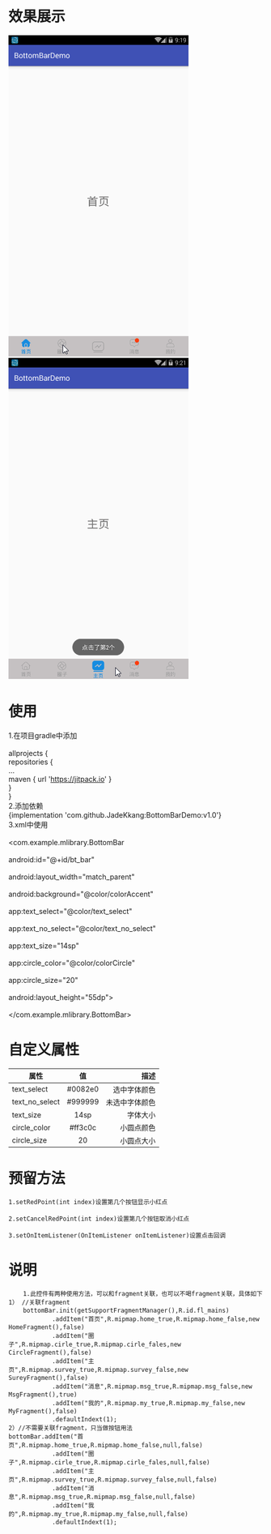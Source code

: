 # 效果展示
![](https://github.com/JadeKkang/BottomBarDemo/blob/master/image/bottombar01.gif)
![](https://github.com/JadeKkang/BottomBarDemo/blob/master/image/bottombar02.gif)
# 使用
1.在项目gradle中添加<br>  
allprojects {<br> 
repositories {<br> 
...<br> 
maven { url 'https://jitpack.io' }<br> 
}<br> 
}<br> 
2.添加依赖<br> 
 {implementation 'com.github.JadeKkang:BottomBarDemo:v1.0'}<br> 
3.xml中使用<br>  
<com.example.mlibrary.BottomBar<br>  
        android:id="@+id/bt_bar"<br>  
        android:layout_width="match_parent"<br>  
        android:background="@color/colorAccent"<br>  
        app:text_select="@color/text_select"<br>  
        app:text_no_select="@color/text_no_select"<br>  
        app:text_size="14sp"<br>  
        app:circle_color="@color/colorCircle"<br>  
        app:circle_size="20"<br>  
        android:layout_height="55dp"><br>  
    </com.example.mlibrary.BottomBar><br>  
# 自定义属性
| 属性 | 值 | 描述 | 
| ------------- |:-------------:| -----:| 
| text_select |#0082e0| 选中字体颜色 | 
| text_no_select |#999999 | 未选中字体颜色 | 
| text_size |14sp| 字体大小 | 
| circle_color | #ff3c0c | 小圆点颜色 | 
| circle_size |20| 小圆点大小 | 
# 预留方法

	1.setRedPoint(int index)设置第几个按钮显示小红点

	2.setCancelRedPoint(int index)设置第几个按钮取消小红点

	3.setOnItemListener(OnItemListener onItemListener)设置点击回调
	
# 说明
        1.此控件有两种使用方法，可以和fragment关联，也可以不喝fragment关联，具体如下
	1） //关联fragment
        bottomBar.init(getSupportFragmentManager(),R.id.fl_mains)
                .addItem("首页",R.mipmap.home_true,R.mipmap.home_false,new HomeFragment(),false)
                .addItem("圈子",R.mipmap.cirle_true,R.mipmap.cirle_fales,new CircleFragment(),false)
                .addItem("主页",R.mipmap.survey_true,R.mipmap.survey_false,new SureyFragment(),false)
                .addItem("消息",R.mipmap.msg_true,R.mipmap.msg_false,new MsgFragment(),true)
                .addItem("我的",R.mipmap.my_true,R.mipmap.my_false,new MyFragment(),false)
                .defaultIndext(1);
	2）//不需要关联fragment，只当做按钮用法
	bottomBar.addItem("首页",R.mipmap.home_true,R.mipmap.home_false,null,false)
                .addItem("圈子",R.mipmap.cirle_true,R.mipmap.cirle_fales,null,false)
                .addItem("主页",R.mipmap.survey_true,R.mipmap.survey_false,null,false)
                .addItem("消息",R.mipmap.msg_true,R.mipmap.msg_false,null,false)
                .addItem("我的",R.mipmap.my_true,R.mipmap.my_false,null,false)
                .defaultIndext(1);
		
	
